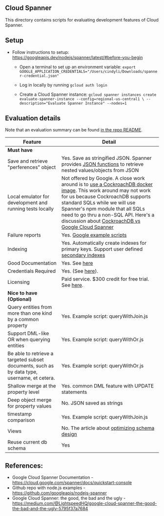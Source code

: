 ## Cloud Spanner
This directory contains scripts for evaluating development features of Cloud Spanner.

## Setup
- Follow instructions to setup: https://googleapis.dev/nodejs/spanner/latest/#before-you-begin
  - Open a terminal to set up an environment variable: `export GOOGLE_APPLICATION_CREDENTIALS="/Users/cindyli/Downloads/spanner-credential.json"`
  - Log in locally by running `gcloud auth login`

  - Create a Cloud Spanner instance:
  `gcloud spanner instances create evaluate-spanner-instance --config=regional-us-central1 \
    --description="Evaluate Spanner Instance" --nodes=1`

## Evaluation details

Note that an evaluation summary can be found [in the repo README](../README.md).

| Feature | Detail |
| --- | --- |
| **Must have** |
| Save and retrieve "perferences" object | Yes. Save as stringified JSON. Spanner provides [JSON functions](https://cloud.google.com/spanner/docs/functions-and-operators#json-functions) to retrieve nested values/objects from JSON |
| Local emulator for development and running tests locally | Not offered by Google. A close work around is to [use a CockroachDB docker image](https://stackoverflow.com/questions/42289920/local-development-with-cloud-spanner). This work around may not work for us because CockroachDB supports standard SQLs while we will use Spanner's npm module that all SQLs need to go thru a non-SQL API. Here's a discussion about [CockroachDB vs Google Cloud Spanner](https://forum.cockroachlabs.com/t/cockroachdb-vs-google-cloud-spanner/691) |
| Failure reports | Yes. [Google example scripts](https://github.com/googleapis/nodejs-spanner/blob/master/samples/dml.js) |
| Indexing | Yes. Automatically create indexes for primary keys. Support user defined [secondary indexes](https://cloud.google.com/spanner/docs/secondary-indexes)|
| Good Documentation | Yes. See [here](https://cloud.google.com/spanner/docs/) |
| Credentials Required | Yes. (See [here](https://googleapis.dev/nodejs/spanner/latest/#before-you-begin)). |
| Licensing | Paid service. $300 credit for free trial. See [here](https://cloud.google.com/spanner/pricing). |
| **Nice to have (Optional)** |
| Query entities from more than one kind by a common property | Yes. Example script: queryWithJoin.js |
| Support DML-like OR when querying entities | Yes. Example script: queryWithOr.js |
| Be able to retrieve a targeted subset documents, such as by data type, username, et cetera. | Yes. Example script: queryWithOr.js |
| Shallow merge at the property level | Yes. common DML feature with UPDATE statements |
| Deep object merge for property values | No. JSON saved as strings |
| timestamp comparison | Yes. Example script: queryWithJoin.js |
| Views | No. The article about [optimizing schema design](https://cloud.google.com/spanner/docs/whitepapers/optimizing-schema-design) |
| Reuse current db schema | Yes |


## References:
- Google Cloud Spanner Documentation - https://cloud.google.com/spanner/docs/quickstart-console
- Github repo with node.js examples - https://github.com/googleapis/nodejs-spanner
- Google Cloud Spanner: the good, the bad and the ugly - https://medium.com/@LightspeedHQ/google-cloud-spanner-the-good-the-bad-and-the-ugly-5795f37a7684
